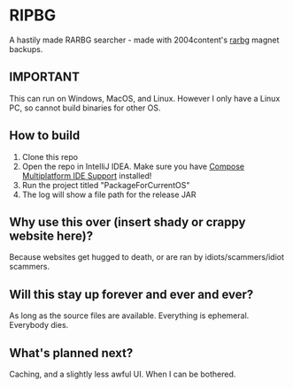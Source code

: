 # RIPBG
A hastily made RARBG searcher - made with 2004content's [rarbg](https://github.com/2004content/rarbg) magnet backups.

## IMPORTANT
This can run on Windows, MacOS, and Linux. However I only have a Linux PC, so cannot build binaries for other OS.

## How to build
1) Clone this repo
2) Open the repo in IntelliJ IDEA. Make sure you have [Compose Multiplatform IDE Support](https://plugins.jetbrains.com/plugin/16541-compose-multiplatform-ide-support) installed!
3) Run the project titled "PackageForCurrentOS"
4) The log will show a file path for the release JAR

## Why use this over (insert shady or crappy website here)?
Because websites get hugged to death, or are ran by idiots/scammers/idiot scammers.

## Will this stay up forever and ever and ever?
As long as the source files are available. Everything is ephemeral. Everybody dies.

## What's planned next?
Caching, and a slightly less awful UI. When I can be bothered.
